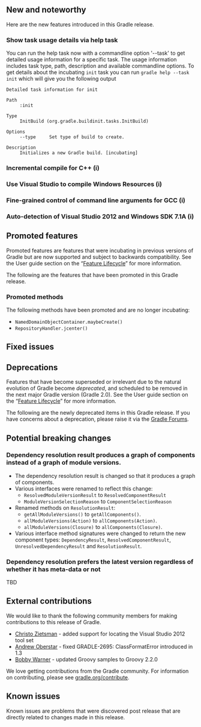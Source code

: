 ## New and noteworthy

Here are the new features introduced in this Gradle release.

### Show task usage details via help task

You can run the help task now with a commandline option '--task' to get detailed usage information for a specific task. The usage information
includes task type, path, description and available commandline options. To get details about the incubating `init` task you can run
`gradle help --task init` which will give you the following output

    Detailed task information for init

    Path
         :init

    Type
         InitBuild (org.gradle.buildinit.tasks.InitBuild)

    Options
         --type     Set type of build to create.

    Description
         Initializes a new Gradle build. [incubating]

<!-- TODO:DAZ Fill these in -->
### Incremental compile for C++ (i)

### Use Visual Studio to compile Windows Resources (i)

### Fine-grained control of command line arguments for GCC (i)

### Auto-detection of Visual Studio 2012 and Windows SDK 7.1A (i)

## Promoted features

Promoted features are features that were incubating in previous versions of Gradle but are now supported and subject to backwards compatibility.
See the User guide section on the “[Feature Lifecycle](userguide/feature_lifecycle.html)” for more information.

The following are the features that have been promoted in this Gradle release.

### Promoted methods

The following methods have been promoted and are no longer incubating:

- `NamedDomainObjectContainer.maybeCreate()`
- `RepositoryHandler.jcenter()`

## Fixed issues

## Deprecations

Features that have become superseded or irrelevant due to the natural evolution of Gradle become *deprecated*, and scheduled to be removed
in the next major Gradle version (Gradle 2.0). See the User guide section on the “[Feature Lifecycle](userguide/feature_lifecycle.html)” for more information.

The following are the newly deprecated items in this Gradle release. If you have concerns about a deprecation, please raise it via the [Gradle Forums](http://forums.gradle.org).

<!--
### Example deprecation
-->

## Potential breaking changes

### Dependency resolution result produces a graph of components instead of a graph of module versions.

* The dependency resolution result is changed so that it produces a graph of components.
* Various interfaces were renamed to reflect this change:
    * `ResolvedModuleVersionResult` to `ResolvedComponentResult`
    * `ModuleVersionSelectionReason` to `ComponentSelectionReason`
* Renamed methods on `ResolutionResult`:
    * `getAllModuleVersions()` to `getAllComponents()`.
    * `allModuleVersions(Action)` to `allComponents(Action)`.
    * `allModuleVersions(Closure)` to `allComponents(Closure)`.
* Various interface method signatures were changed to return the new component types: `DependencyResult`, `ResolvedComponentResult`, `UnresolvedDependencyResult` and `ResolutionResult`.

### Dependency resolution prefers the latest version regardless of whether it has meta-data or not

TBD

## External contributions

We would like to thank the following community members for making contributions to this release of Gradle.

* [Christo Zietsman](https://github.com/czietsman) - added support for locating the Visual Studio 2012 tool set
* [Andrew Oberstar](https://github.com/ajoberstar) - fixed GRADLE-2695: ClassFormatError introduced in 1.3
* [Bobby Warner](https://github.com/ajoberstar) - updated Groovy samples to Groovy 2.2.0

We love getting contributions from the Gradle community. For information on contributing, please see [gradle.org/contribute](http://gradle.org/contribute).

## Known issues

Known issues are problems that were discovered post release that are directly related to changes made in this release.
